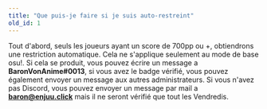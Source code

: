 ```yaml
---
title: "Que puis-je faire si je suis auto-restreint"
old_id: 1
---
```

Tout d'abord, seuls les joueurs ayant un score de 700pp ou +, obtiendrons une restriction automatique. Cela ne s'applique seulement au mode de base osu!. Si cela se produit, vous pouvez écrire un message a **BaronVonAnime#0013**, si vous avez le badge vérifié, vous pouvez également envoyer un message aux autres administrateurs. Si vous n'avez pas Discord, vous pouvez envoyer un message par mail a **baron@enjuu.click** mais il ne seront vérifié que tout les Vendredis.
